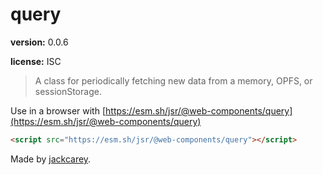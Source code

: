 # query

**version:** 0.0.6

**license:** ISC

> A class for periodically fetching new data from a memory, OPFS, or sessionStorage.

Use in a browser with [https://esm.sh/jsr/@web-components/query](https://esm.sh/jsr/@web-components/query)

```html
<script src="https://esm.sh/jsr/@web-components/query"></script>
```

Made by [jackcarey](https://jackcarey.co.uk).